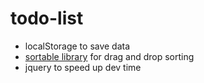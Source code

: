 # todo-list
- localStorage to save data
- [sortable library](https://github.com/RubaXa/Sortable) for drag and drop sorting
- jquery to speed up dev time

